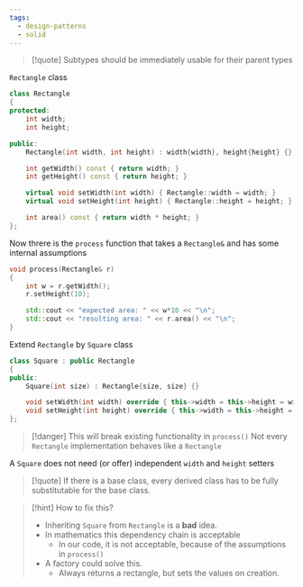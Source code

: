 ```yaml
---
tags:
  - design-patterns
  - solid
---
```


> [!quote] Subtypes should be immediately usable for their parent types

`Rectangle` class

```cpp
class Rectangle
{
protected:
	int width;
	int height;

public:
	Rectangle(int width, int height) : width{width}, height{height} {}

	int getWidth() const { return width; }
	int getHeight() const { return height; }

	virtual void setWidth(int width) { Rectangle::width = width; }
	virtual void setHeight(int height) { Rectangle::height = height; }

	int area() const { return width * height; }
};
```

Now threre is the `process` function that takes a `Rectangle&` and has some internal assumptions

```cpp
void process(Rectangle& r)
{
	int w = r.getWidth();
	r.setHeight(10);

	std::cout << "expected area: " << w*10 << "\n";
	std::cout << "resulting area: " << r.area() << "\n";
}
```

Extend `Rectangle` by `Square` class

```cpp
class Square : public Rectangle
{
public:
	Square(int size) : Rectangle{size, size} {}

	void setWidth(int width) override { this->width = this->height = width; }
	void setHeight(int height) override { this->width = this->height = height; }
};
```

> [!danger] This will break existing functionality in `process()`
> Not every `Rectangle` implementation behaves like a `Rectangle`

A `Square` does not need (or offer) independent `width` and `height` setters

> [!quote] If there is a base class, every derived class has to be fully substitutable for the base class.

> [!hint] How to fix this?
> - Inheriting `Square` from `Rectangle` is a **bad** idea.
> - In mathematics this dependency chain is acceptable
> 	- In our code, it is not acceptable, because of the assumptions in `process()`
> - A factory could solve this.
> 	- Always returns a rectangle, but sets the values on creation.
